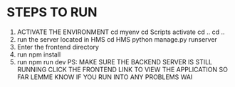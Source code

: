 STEPS TO RUN
============
1. ACTIVATE THE ENVIRONMENT
   cd myenv
   cd Scripts
   activate
   cd ..
   cd ..
2. run the server located in HMS
   cd HMS
   python manage.py runserver
3. Enter the frontend directory
4. run npm install
5. run npm run dev
   PS: MAKE SURE THE BACKEND SERVER IS STILL RUNNING
CLICK THE FRONTEND LINK TO VIEW THE APPLICATION SO FAR
LEMME KNOW IF YOU RUN INTO ANY PROBLEMS WAI
